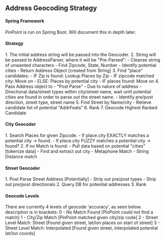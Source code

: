 <h2>Address Geocoding Strategy</h2>

<h4> Spring Framework </h4>
PinPoint is run on Spring Boot. Will document this in depth later.

<h4>Strategy</h4>
1. The initial address string will be passed into the Geocoder.
2. String will be passed to AddressParser, where it will be "Pre-Parsed":
  - Cleanse string of unwanted characters
  - Find Zipcode, State, Number
  - Identify potential cities
  - Return Address Object [created from String]
3. Find "place" candidates:
  - IF Zip is found: Lookup Places by Zip
    - IF zipcode matched city: Move on
  - ELSE: Places by potential city
    - IF places found: Move on
4. Pass Address object to - "Post Parse" 
  - Due to nature of address - Directional data/street types within city/street name, wait until potential cities are found in order to parse out the street name.
  - Identify pre/post direction, street type, street name
5. Find Street by Name/city
  - Retieve candidate list of potential "AddrFeats"
6. Rank
7. Geocode Highest Ranked Candidate


<h4>City Geocoder</h4>
1. Search Places for given Zipcode.
    - If place.city EXACTLY matches a potential city -> found.
    - If place.city FUZZY matches a potential city -> found?
2. If no Match is found:
    - Pull data based on potential "cities" [tokenize data]
    - Find and extract out city
        - Metaphone Match
        - String Distance match


<h4>Street Geocoder</h4>
1. Post Parse Street Address [Potentially]
    - Strip out pre/post types
    - Strip out pre/post directionals
2. Query DB for potential addresses
3. Rank
    
<h4>Geocode Levels</h4>
There are currently 4 levels of geocode 'accuracy', as seen below. description is in brackets:
0 - No Match Found [PinPoint could not find a match]
1 - City/Zip Match [PinPoint matched given city/zip code]
2 - Street Level Match: Street [Found given street, lat/lon places on start of street]
3 - Street Level Match: Interpolated [Found given street, interpolated potential lat/lon coords]

